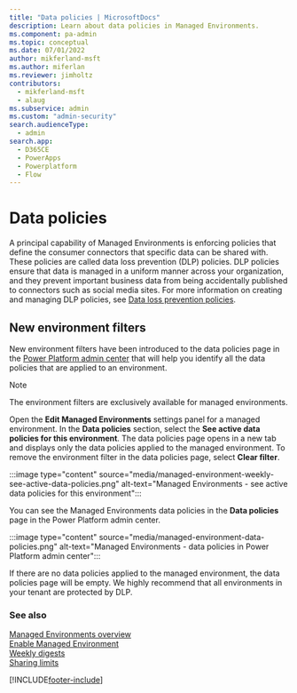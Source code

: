 ```yaml
---
title: "Data policies | MicrosoftDocs"
description: Learn about data policies in Managed Environments.
ms.component: pa-admin
ms.topic: conceptual
ms.date: 07/01/2022
author: mikferland-msft
ms.author: miferlan
ms.reviewer: jimholtz
contributors:
  - mikferland-msft
  - alaug 
ms.subservice: admin
ms.custom: "admin-security"
search.audienceType: 
  - admin
search.app:
  - D365CE
  - PowerApps
  - Powerplatform
  - Flow
---
```

# Data policies

<!-- https://go.microsoft.com/fwlink/?linkid=2193887 --> 

A principal capability of Managed Environments is enforcing policies that define the consumer connectors that specific data can be shared with. These policies are called data loss prevention (DLP) policies. DLP policies ensure that data is managed in a uniform manner across your organization, and they prevent important business data from being accidentally published to connectors such as social media sites. For more information on creating and managing DLP policies, see [Data loss prevention policies](wp-data-loss-prevention.md).

## New environment filters

New environment filters have been introduced to the data policies page in the [Power Platform admin center](https://admin.powerplatform.microsoft.com/) that will help you identify all the data policies that are applied to an environment.

> [!NOTE]
> The environment filters are exclusively available for managed environments.

Open the **Edit Managed Environments** settings panel for a managed environment. In the **Data policies** section, select the **See active data policies for this environment**. The data policies page opens in a new tab and displays only the data policies applied to the managed environment. To remove the environment filter in the data policies page, select **Clear filter**.

:::image type="content" source="media/managed-environment-weekly-see-active-data-policies.png" alt-text="Managed Environments - see active data policies for this environment":::

You can see the Managed Environments data policies in the **Data policies** page in the Power Platform admin center.

:::image type="content" source="media/managed-environment-data-policies.png" alt-text="Managed Environments - data policies in Power Platform admin center":::

If there are no data policies applied to the managed environment, the data policies page will be empty. We highly recommend that all environments in your tenant are protected by DLP.

### See also  
[Managed Environments overview](managed-environment-overview.md) <br />
[Enable Managed Environment](managed-environment-enable.md) <br />
[Weekly digests](managed-environment-weekly-digests.md) <br />
[Sharing limits](managed-environment-sharing-limits.md)  <br />







[!INCLUDE[footer-include](../includes/footer-banner.md)]
